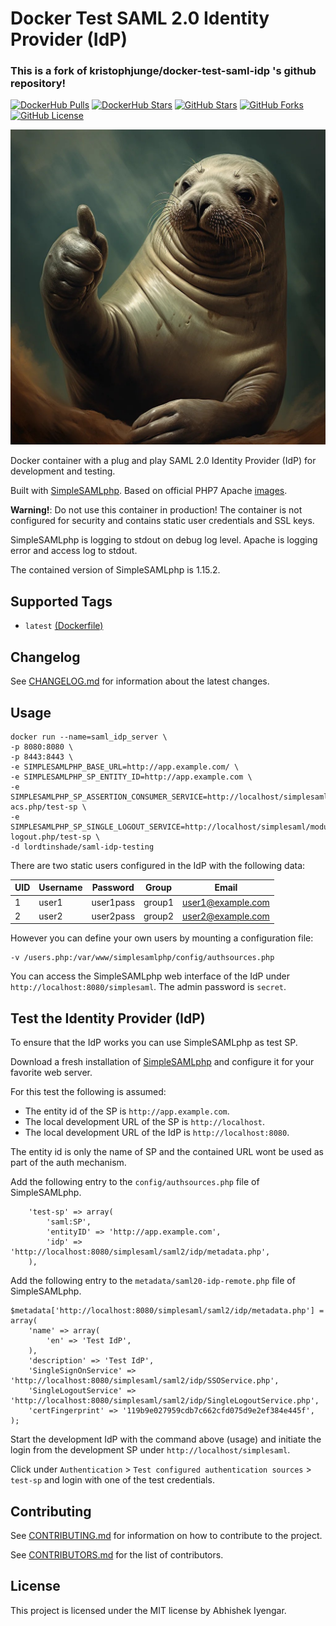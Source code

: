 # Docker Test SAML 2.0 Identity Provider (IdP)

### This is a fork of kristophjunge/docker-test-saml-idp 's github repository!

[![DockerHub Pulls](https://img.shields.io/docker/pulls/lordtinshade/saml-idp-testing.svg)](https://hub.docker.com/r/lordtinshade/saml-idp-testing/) [![DockerHub Stars](https://img.shields.io/docker/stars/lordtinshade/saml-idp-testing.svg)](https://hub.docker.com/r/lordtinshade/saml-idp-testing/) [![GitHub Stars](https://img.shields.io/github/stars/tinshade/docker-test-saml-idp.svg?label=github%20stars)](https://github.com/tinshade/docker-test-saml-idp) [![GitHub Forks](https://img.shields.io/github/forks/tinshade/docker-test-saml-idp.svg?label=github%20forks)](https://github.com/tinshade/docker-test-saml-idp) [![GitHub License](https://img.shields.io/github/license/tinshade/docker-test-saml-idp.svg)](https://github.com/tinshade/docker-test-saml-idp)

![Seal of Approval](https://raw.githubusercontent.com/tinshade/docker-test-saml-idp/master/seal.jpg)

Docker container with a plug and play SAML 2.0 Identity Provider (IdP) for development and testing.

Built with [SimpleSAMLphp](https://simplesamlphp.org). Based on official PHP7 Apache [images](https://hub.docker.com/_/php/).

**Warning!**: Do not use this container in production! The container is not configured for security and contains static user credentials and SSL keys.

SimpleSAMLphp is logging to stdout on debug log level. Apache is logging error and access log to stdout.

The contained version of SimpleSAMLphp is 1.15.2.


## Supported Tags

- `latest` [(Dockerfile)](https://github.com/tinshade/docker-test-saml-idp/blob/master/Dockerfile)


## Changelog

See [CHANGELOG.md](https://github.com/tinshade/docker-test-saml-idp/blob/master/docs/CHANGELOG.md) for information about the latest changes.


## Usage

```
docker run --name=saml_idp_server \
-p 8080:8080 \
-p 8443:8443 \
-e SIMPLESAMLPHP_BASE_URL=http://app.example.com/ \
-e SIMPLESAMLPHP_SP_ENTITY_ID=http://app.example.com \
-e SIMPLESAMLPHP_SP_ASSERTION_CONSUMER_SERVICE=http://localhost/simplesaml/module.php/saml/sp/saml2-acs.php/test-sp \
-e SIMPLESAMLPHP_SP_SINGLE_LOGOUT_SERVICE=http://localhost/simplesaml/module.php/saml/sp/saml2-logout.php/test-sp \
-d lordtinshade/saml-idp-testing
```

There are two static users configured in the IdP with the following data:

| UID | Username | Password | Group | Email |
|---|---|---|---|---|
| 1 | user1 | user1pass | group1 | user1@example.com |
| 2 | user2 | user2pass | group2 | user2@example.com |

However you can define your own users by mounting a configuration file:

```
-v /users.php:/var/www/simplesamlphp/config/authsources.php
```

You can access the SimpleSAMLphp web interface of the IdP under `http://localhost:8080/simplesaml`. The admin password is `secret`.


## Test the Identity Provider (IdP)

To ensure that the IdP works you can use SimpleSAMLphp as test SP.

Download a fresh installation of [SimpleSAMLphp](https://simplesamlphp.org) and configure it for your favorite web server.

For this test the following is assumed:
- The entity id of the SP is `http://app.example.com`.
- The local development URL of the SP is `http://localhost`.
- The local development URL of the IdP is `http://localhost:8080`.

The entity id is only the name of SP and the contained URL wont be used as part of the auth mechanism.

Add the following entry to the `config/authsources.php` file of SimpleSAMLphp.
```
    'test-sp' => array(
        'saml:SP',
        'entityID' => 'http://app.example.com',
        'idp' => 'http://localhost:8080/simplesaml/saml2/idp/metadata.php',
    ),
```

Add the following entry to the `metadata/saml20-idp-remote.php` file of SimpleSAMLphp.
```
$metadata['http://localhost:8080/simplesaml/saml2/idp/metadata.php'] = array(
    'name' => array(
        'en' => 'Test IdP',
    ),
    'description' => 'Test IdP',
    'SingleSignOnService' => 'http://localhost:8080/simplesaml/saml2/idp/SSOService.php',
    'SingleLogoutService' => 'http://localhost:8080/simplesaml/saml2/idp/SingleLogoutService.php',
    'certFingerprint' => '119b9e027959cdb7c662cfd075d9e2ef384e445f',
);
```

Start the development IdP with the command above (usage) and initiate the login from the development SP under `http://localhost/simplesaml`.

Click under `Authentication` > `Test configured authentication sources` > `test-sp` and login with one of the test credentials.


## Contributing

See [CONTRIBUTING.md](https://github.com/tinshade/docker-test-saml-idp/blob/master/docs/CONTRIBUTING.md) for information on how to contribute to the project.

See [CONTRIBUTORS.md](https://github.com/tinshade/docker-test-saml-idp/blob/master/docs/CONTRIBUTORS.md) for the list of contributors.


## License

This project is licensed under the MIT license by Abhishek Iyengar.
